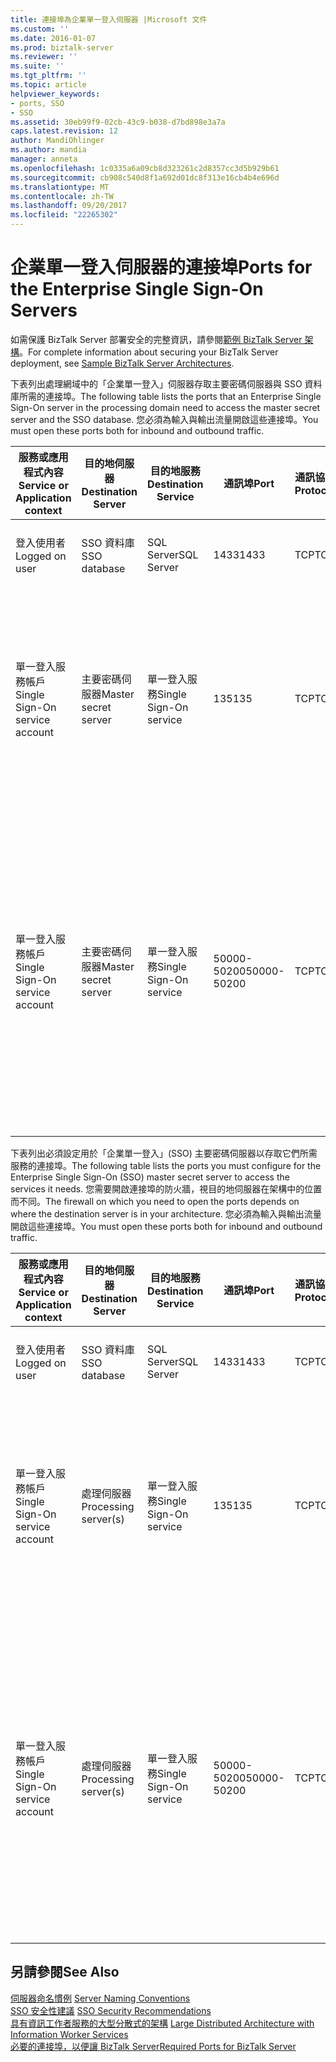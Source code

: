 ```yaml
---
title: 連接埠為企業單一登入伺服器 |Microsoft 文件
ms.custom: ''
ms.date: 2016-01-07
ms.prod: biztalk-server
ms.reviewer: ''
ms.suite: ''
ms.tgt_pltfrm: ''
ms.topic: article
helpviewer_keywords:
- ports, SSO
- SSO
ms.assetid: 30eb99f9-02cb-43c9-b038-d7bd898e3a7a
caps.latest.revision: 12
author: MandiOhlinger
ms.author: mandia
manager: anneta
ms.openlocfilehash: 1c0335a6a09cb8d323261c2d8357cc3d5b929b61
ms.sourcegitcommit: cb908c540d8f1a692d01dc8f313e16cb4b4e696d
ms.translationtype: MT
ms.contentlocale: zh-TW
ms.lasthandoff: 09/20/2017
ms.locfileid: "22265302"
---
```

# <a name="ports-for-the-enterprise-single-sign-on-servers"></a><span data-ttu-id="4eeef-102">企業單一登入伺服器的連接埠</span><span class="sxs-lookup"><span data-stu-id="4eeef-102">Ports for the Enterprise Single Sign-On Servers</span></span>
<span data-ttu-id="4eeef-103">如需保護 BizTalk Server 部署安全的完整資訊，請參閱[範例 BizTalk Server 架構](../core/sample-biztalk-server-architectures.md)。</span><span class="sxs-lookup"><span data-stu-id="4eeef-103">For complete information about securing your BizTalk Server deployment, see [Sample BizTalk Server Architectures](../core/sample-biztalk-server-architectures.md).</span></span>  
  
 <span data-ttu-id="4eeef-104">下表列出處理網域中的「企業單一登入」伺服器存取主要密碼伺服器與 SSO 資料庫所需的連接埠。</span><span class="sxs-lookup"><span data-stu-id="4eeef-104">The following table lists the ports that an Enterprise Single Sign-On server in the processing domain need to access the master secret server and the SSO database.</span></span> <span data-ttu-id="4eeef-105">您必須為輸入與輸出流量開啟這些連接埠。</span><span class="sxs-lookup"><span data-stu-id="4eeef-105">You must open these ports both for inbound and outbound traffic.</span></span>  
  
|<span data-ttu-id="4eeef-106">服務或應用程式內容</span><span class="sxs-lookup"><span data-stu-id="4eeef-106">Service or Application context</span></span>|<span data-ttu-id="4eeef-107">目的地伺服器</span><span class="sxs-lookup"><span data-stu-id="4eeef-107">Destination Server</span></span>|<span data-ttu-id="4eeef-108">目的地服務</span><span class="sxs-lookup"><span data-stu-id="4eeef-108">Destination Service</span></span>|<span data-ttu-id="4eeef-109">通訊埠</span><span class="sxs-lookup"><span data-stu-id="4eeef-109">Port</span></span>|<span data-ttu-id="4eeef-110">通訊協定</span><span class="sxs-lookup"><span data-stu-id="4eeef-110">Protocol</span></span>|<span data-ttu-id="4eeef-111">Reason</span><span class="sxs-lookup"><span data-stu-id="4eeef-111">Reason</span></span>|  
|------------------------------------|------------------------|-------------------------|----------|--------------|------------|  
|<span data-ttu-id="4eeef-112">登入使用者</span><span class="sxs-lookup"><span data-stu-id="4eeef-112">Logged on user</span></span>|<span data-ttu-id="4eeef-113">SSO 資料庫</span><span class="sxs-lookup"><span data-stu-id="4eeef-113">SSO database</span></span>|<span data-ttu-id="4eeef-114">SQL Server</span><span class="sxs-lookup"><span data-stu-id="4eeef-114">SQL Server</span></span>|<span data-ttu-id="4eeef-115">1433</span><span class="sxs-lookup"><span data-stu-id="4eeef-115">1433</span></span>|<span data-ttu-id="4eeef-116">TCP</span><span class="sxs-lookup"><span data-stu-id="4eeef-116">TCP</span></span>|<span data-ttu-id="4eeef-117">建立和連線到 SSO 資料庫。</span><span class="sxs-lookup"><span data-stu-id="4eeef-117">To create and connect to the SSO database.</span></span>|  
|<span data-ttu-id="4eeef-118">單一登入服務帳戶</span><span class="sxs-lookup"><span data-stu-id="4eeef-118">Single Sign-On service account</span></span>|<span data-ttu-id="4eeef-119">主要密碼伺服器</span><span class="sxs-lookup"><span data-stu-id="4eeef-119">Master secret server</span></span>|<span data-ttu-id="4eeef-120">單一登入服務</span><span class="sxs-lookup"><span data-stu-id="4eeef-120">Single Sign-On service</span></span>|<span data-ttu-id="4eeef-121">135</span><span class="sxs-lookup"><span data-stu-id="4eeef-121">135</span></span>|<span data-ttu-id="4eeef-122">TCP</span><span class="sxs-lookup"><span data-stu-id="4eeef-122">TCP</span></span>|<span data-ttu-id="4eeef-123">單一登入服務的 SQL Server 交易連線，以擷取主要密碼伺服器的主要密碼</span><span class="sxs-lookup"><span data-stu-id="4eeef-123">Transacted connection to SQL Server for the Single Sign-On service to retrieve the master secret key from the master secret server</span></span>|  
|<span data-ttu-id="4eeef-124">單一登入服務帳戶</span><span class="sxs-lookup"><span data-stu-id="4eeef-124">Single Sign-On service account</span></span>|<span data-ttu-id="4eeef-125">主要密碼伺服器</span><span class="sxs-lookup"><span data-stu-id="4eeef-125">Master secret server</span></span>|<span data-ttu-id="4eeef-126">單一登入服務</span><span class="sxs-lookup"><span data-stu-id="4eeef-126">Single Sign-On service</span></span>|<span data-ttu-id="4eeef-127">50000-50200</span><span class="sxs-lookup"><span data-stu-id="4eeef-127">50000-50200</span></span>|<span data-ttu-id="4eeef-128">TCP</span><span class="sxs-lookup"><span data-stu-id="4eeef-128">TCP</span></span>|<span data-ttu-id="4eeef-129">用來從主要密碼伺服器擷取密碼的次要 RPC 連接埠。</span><span class="sxs-lookup"><span data-stu-id="4eeef-129">Secondary RPC ports used to retrieve the secret key from the master secret server.</span></span> <span data-ttu-id="4eeef-130">**注意：** 您可能需要開啟多個次要的 RPC 連接埠，根據您的伺服器負載。</span><span class="sxs-lookup"><span data-stu-id="4eeef-130">**Note:**  You may need to open more secondary RPC ports depending on your server load.</span></span>|  
  
 <span data-ttu-id="4eeef-131">下表列出必須設定用於「企業單一登入」(SSO) 主要密碼伺服器以存取它們所需服務的連接埠。</span><span class="sxs-lookup"><span data-stu-id="4eeef-131">The following table lists the ports you must configure for the Enterprise Single Sign-On (SSO) master secret server to access the services it needs.</span></span> <span data-ttu-id="4eeef-132">您需要開啟連接埠的防火牆，視目的地伺服器在架構中的位置而不同。</span><span class="sxs-lookup"><span data-stu-id="4eeef-132">The firewall on which you need to open the ports depends on where the destination server is in your architecture.</span></span> <span data-ttu-id="4eeef-133">您必須為輸入與輸出流量開啟這些連接埠。</span><span class="sxs-lookup"><span data-stu-id="4eeef-133">You must open these ports both for inbound and outbound traffic.</span></span>  
  
|<span data-ttu-id="4eeef-134">服務或應用程式內容</span><span class="sxs-lookup"><span data-stu-id="4eeef-134">Service or Application context</span></span>|<span data-ttu-id="4eeef-135">目的地伺服器</span><span class="sxs-lookup"><span data-stu-id="4eeef-135">Destination Server</span></span>|<span data-ttu-id="4eeef-136">目的地服務</span><span class="sxs-lookup"><span data-stu-id="4eeef-136">Destination Service</span></span>|<span data-ttu-id="4eeef-137">通訊埠</span><span class="sxs-lookup"><span data-stu-id="4eeef-137">Port</span></span>|<span data-ttu-id="4eeef-138">通訊協定</span><span class="sxs-lookup"><span data-stu-id="4eeef-138">Protocol</span></span>|<span data-ttu-id="4eeef-139">Reason</span><span class="sxs-lookup"><span data-stu-id="4eeef-139">Reason</span></span>|  
|------------------------------------|------------------------|-------------------------|----------|--------------|------------|  
|<span data-ttu-id="4eeef-140">登入使用者</span><span class="sxs-lookup"><span data-stu-id="4eeef-140">Logged on user</span></span>|<span data-ttu-id="4eeef-141">SSO 資料庫</span><span class="sxs-lookup"><span data-stu-id="4eeef-141">SSO database</span></span>|<span data-ttu-id="4eeef-142">SQL Server</span><span class="sxs-lookup"><span data-stu-id="4eeef-142">SQL Server</span></span>|<span data-ttu-id="4eeef-143">1433</span><span class="sxs-lookup"><span data-stu-id="4eeef-143">1433</span></span>|<span data-ttu-id="4eeef-144">TCP</span><span class="sxs-lookup"><span data-stu-id="4eeef-144">TCP</span></span>|<span data-ttu-id="4eeef-145">建立和連線到 SSO 資料庫。</span><span class="sxs-lookup"><span data-stu-id="4eeef-145">To create and connect to the SSO database.</span></span>|  
|<span data-ttu-id="4eeef-146">單一登入服務帳戶</span><span class="sxs-lookup"><span data-stu-id="4eeef-146">Single Sign-On service account</span></span>|<span data-ttu-id="4eeef-147">處理伺服器</span><span class="sxs-lookup"><span data-stu-id="4eeef-147">Processing server(s)</span></span>|<span data-ttu-id="4eeef-148">單一登入服務</span><span class="sxs-lookup"><span data-stu-id="4eeef-148">Single Sign-On service</span></span>|<span data-ttu-id="4eeef-149">135</span><span class="sxs-lookup"><span data-stu-id="4eeef-149">135</span></span>|<span data-ttu-id="4eeef-150">TCP</span><span class="sxs-lookup"><span data-stu-id="4eeef-150">TCP</span></span>|<span data-ttu-id="4eeef-151">單一登入服務的 SQL Server 交易連線，以擷取主要密碼伺服器的主要密碼</span><span class="sxs-lookup"><span data-stu-id="4eeef-151">Transacted connection to SQL Server for the Single Sign-On service to retrieve the master secret key from the master secret server</span></span>|  
|<span data-ttu-id="4eeef-152">單一登入服務帳戶</span><span class="sxs-lookup"><span data-stu-id="4eeef-152">Single Sign-On service account</span></span>|<span data-ttu-id="4eeef-153">處理伺服器</span><span class="sxs-lookup"><span data-stu-id="4eeef-153">Processing server(s)</span></span>|<span data-ttu-id="4eeef-154">單一登入服務</span><span class="sxs-lookup"><span data-stu-id="4eeef-154">Single Sign-On service</span></span>|<span data-ttu-id="4eeef-155">50000-50200</span><span class="sxs-lookup"><span data-stu-id="4eeef-155">50000-50200</span></span>|<span data-ttu-id="4eeef-156">TCP</span><span class="sxs-lookup"><span data-stu-id="4eeef-156">TCP</span></span>|<span data-ttu-id="4eeef-157">用來從主要密碼伺服器擷取密碼的次要 RPC 連接埠。</span><span class="sxs-lookup"><span data-stu-id="4eeef-157">Secondary RPC ports used to retrieve the secret key from the master secret server.</span></span> <span data-ttu-id="4eeef-158">**注意：** 您可能需要開啟多個次要的 RPC 連接埠，根據您的伺服器負載。</span><span class="sxs-lookup"><span data-stu-id="4eeef-158">**Note:**  You may need to open more secondary RPC ports depending on your server load.</span></span>|  
  
## <a name="see-also"></a><span data-ttu-id="4eeef-159">另請參閱</span><span class="sxs-lookup"><span data-stu-id="4eeef-159">See Also</span></span>  
 <span data-ttu-id="4eeef-160">[伺服器命名慣例](../core/server-naming-conventions.md) </span><span class="sxs-lookup"><span data-stu-id="4eeef-160">[Server Naming Conventions](../core/server-naming-conventions.md) </span></span>  
 <span data-ttu-id="4eeef-161">[SSO 安全性建議](../core/sso-security-recommendations.md) </span><span class="sxs-lookup"><span data-stu-id="4eeef-161">[SSO Security Recommendations](../core/sso-security-recommendations.md) </span></span>  
 <span data-ttu-id="4eeef-162">[具有資訊工作者服務的大型分散式的架構](../core/large-distributed-architecture-with-information-worker-services.md) </span><span class="sxs-lookup"><span data-stu-id="4eeef-162">[Large Distributed Architecture with Information Worker Services](../core/large-distributed-architecture-with-information-worker-services.md) </span></span>  
 [<span data-ttu-id="4eeef-163">必要的連接埠，以便讓 BizTalk Server</span><span class="sxs-lookup"><span data-stu-id="4eeef-163">Required Ports for BizTalk Server</span></span>](../core/required-ports-for-biztalk-server.md)